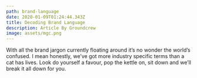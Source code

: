 ```yaml
---
path: brand-language
date: 2020-01-09T01:24:44.343Z
title: Decoding Brand Language
description: Article By Groundcrew
image: assets/mgc.png
---
```

With all the brand jargon currently floating around it’s no wonder the world’s confused. I mean honestly, we’ve got more industry specific terms than a cat has lives. Look do yourself a favour, pop the kettle on, sit down and we’ll break it all down for you.
